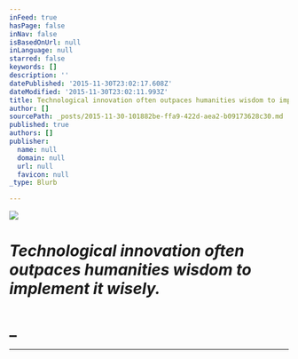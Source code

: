 ```yaml
---
inFeed: true
hasPage: false
inNav: false
isBasedOnUrl: null
inLanguage: null
starred: false
keywords: []
description: ''
datePublished: '2015-11-30T23:02:17.608Z'
dateModified: '2015-11-30T23:02:11.993Z'
title: Technological innovation often outpaces humanities wisdom to implement it wisely.
author: []
sourcePath: _posts/2015-11-30-101882be-ffa9-422d-aea2-b09173628c30.md
published: true
authors: []
publisher:
  name: null
  domain: null
  url: null
  favicon: null
_type: Blurb

---
```

![](https://the-grid-user-content.s3-us-west-2.amazonaws.com/9746cdcf-e049-4e5f-bd78-c047cf84b11d.png)

# _Technological innovation often outpaces humanities wisdom to implement it wisely._

# _

___